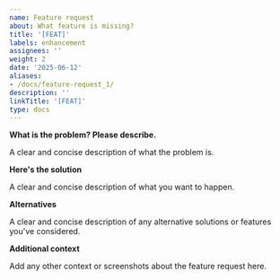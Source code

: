 ```yaml
---
name: Feature request
about: What feature is missing?
title: '[FEAT]'
labels: enhancement
assignees: ''
weight: 2
date: '2025-06-12'
aliases:
- /docs/feature-request_1/
description: ''
linkTitle: '[FEAT]'
type: docs
---
```


**What is the problem? Please describe.**

A clear and concise description of what the problem is.

**Here's the solution**

A clear and concise description of what you want to happen.

**Alternatives**

A clear and concise description of any alternative solutions or features you've considered.

**Additional context**

Add any other context or screenshots about the feature request here.
